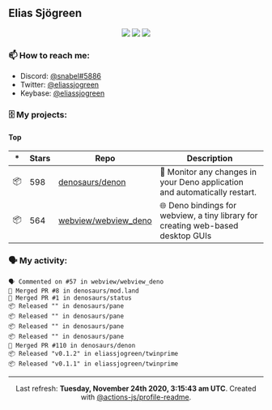 ## Elias Sjögreen

<p align="center">
  <img src="https://img.shields.io/badge/🎂-dec. 2003-success" />
  <img src="https://img.shields.io/badge/🌎-Stockholm-informational" />
  <img src="https://img.shields.io/badge/👦-He/Him-informational" />
</p>

### 📫 How to reach me:

- Discord: [@snabel#5886](https://discord.com/users/267978757799673866)
- Twitter: [@eliassjogreen](https://twitter.com/eliassjogreen)
- Keybase: [@eliassjogreen](https://keybase.io/eliassjogreen)

### 🗄 My projects:

#### Top
|*|Stars|Repo|Description|
|---|---|---|---|
| 📦 | 598 | [denosaurs/denon](https://github.com/denosaurs/denon) | 👀 Monitor any changes in your Deno application and automatically restart. |
| 📦 | 564 | [webview/webview_deno](https://github.com/webview/webview_deno) | 🌐 Deno bindings for webview, a tiny library for creating web-based desktop GUIs |

### 🗣 My activity:

```
🗣 Commented on #57 in webview/webview_deno
🎉 Merged PR #8 in denosaurs/mod.land
🎉 Merged PR #1 in denosaurs/status
📦 Released "" in denosaurs/pane
📦 Released "" in denosaurs/pane
📦 Released "" in denosaurs/pane
📦 Released "" in denosaurs/pane
🎉 Merged PR #110 in denosaurs/denon
📦 Released "v0.1.2" in eliassjogreen/twinprime
📦 Released "v0.1.1" in eliassjogreen/twinprime
```

------------
<p align="center">Last refresh: <b>Tuesday, November 24th 2020, 3:15:43 am UTC</b>. Created with <a href=https://github.com/marketplace/actions/profile-readme>@actions-js/profile-readme</a>.</p>
